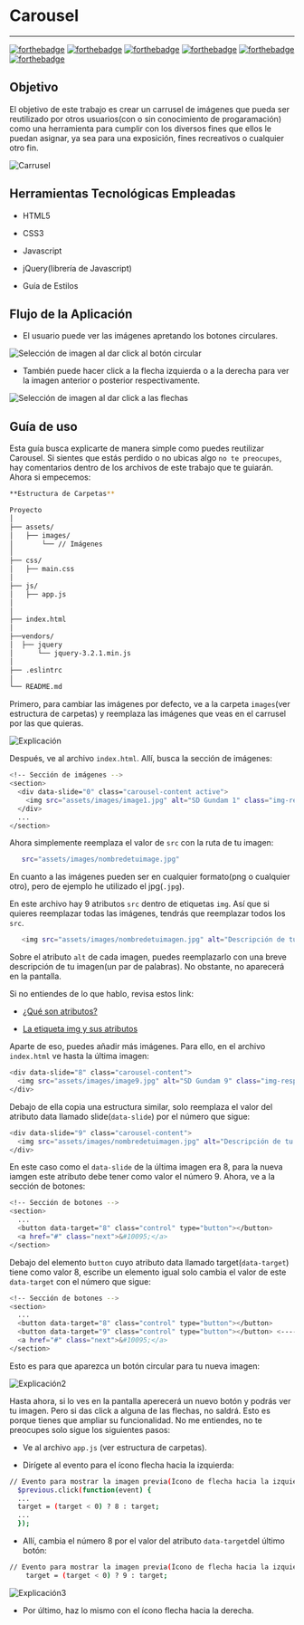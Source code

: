 # **Carousel**

--------------------------------------------------------------------------------------------------------------------------------------------------------------------------------

[![forthebadge](http://forthebadge.com/images/badges/built-by-developers.svg)](http://forthebadge.com)
[![forthebadge](http://forthebadge.com/images/badges/for-you.svg)](http://forthebadge.com)
[![forthebadge](http://forthebadge.com/images/badges/uses-css.svg)](http://forthebadge.com)
[![forthebadge](http://forthebadge.com/images/badges/validated-html5.svg)](http://forthebadge.com)
[![forthebadge](http://forthebadge.com/images/badges/uses-js.svg)](http://forthebadge.com)
[![forthebadge](http://forthebadge.com/images/badges/uses-git.svg)](http://forthebadge.com)

## **Objetivo**

El objetivo de este trabajo es crear un carrusel de imágenes que pueda ser reutilizado por otros usuarios(con o sin conocimiento de progaramación) como una herramienta para cumplir con los diversos fines que ellos le puedan asignar, ya sea para una exposición, fines recreativos o cualquier otro fin.

![Carrusel](assets/images/carousel.JPG)

## **Herramientas Tecnológicas Empleadas**

* HTML5

* CSS3

* Javascript

* jQuery(librería de Javascript)

* Guía de Estilos

## **Flujo de la Aplicación**

* El usuario puede ver las imágenes apretando los botones circulares.

![Selección de imagen al dar click al botón circular](assets/images/clickalboton.JPG)

* También puede hacer click a la flecha izquierda o a la derecha para ver la imagen anterior o posterior respectivamente.

![Selección de imagen al dar click a las flechas](assets/images/nextimage.JPG)

## **Guía de uso**

Esta guía busca explicarte de manera simple como puedes reutilizar Carousel. Si sientes que estás perdido o no ubicas algo ```no te preocupes```, hay comentarios dentro de los archivos de este trabajo que te guiarán. Ahora si empecemos:

```bash
**Estructura de Carpetas**

Proyecto
│
├── assets/
│   ├── images/
│       └── // Imágenes
│
├── css/
│   ├── main.css
│
├── js/
│   ├── app.js
│
│
├── index.html
│
├──vendors/
│  ├── jquery
│      └── jquery-3.2.1.min.js
│
├── .eslintrc
│
└── README.md

```

Primero, para cambiar las imágenes por defecto, ve a la carpeta ```images```(ver estructura de carpetas) y reemplaza las imágenes que veas en el carrusel por las que quieras.

![Explicación](assets/images/explicacion1.JPG)

Después, ve al archivo ```index.html```. Allí, busca la sección de imágenes:

```bash
<!-- Sección de imágenes -->
<section>
  <div data-slide="0" class="carousel-content active">
    <img src="assets/images/image1.jpg" alt="SD Gundam 1" class="img-responsive">
  </div>
  ...
</section>
```

Ahora simplemente reemplaza el valor de ```src``` con la ruta de tu imagen:

```bash
   src="assets/images/nombredetuimage.jpg"
```

En cuanto a las imágenes pueden ser en cualquier formato(png o cualquier otro), pero de ejemplo he utilizado el jpg(```.jpg```).

En este archivo hay 9 atributos ```src``` dentro de etiquetas  ```img```. Así que si quieres reemplazar todas las imágenes, tendrás que reemplazar todos los ```src```.

```bash
   <img src="assets/images/nombredetuimagen.jpg" alt="Descripción de tu imagen" class="img-responsive">
```

Sobre el atributo ```alt``` de cada imagen, puedes reemplazarlo con una breve descripción de tu imagen(un par de palabras). No obstante, no aparecerá en la pantalla. 

Si no entiendes de lo que hablo, revisa estos link:

* [¿Qué son atributos?](https://developer.mozilla.org/es/docs/Web/HTML/Atributos)

* [La etiqueta img y sus atributos](https://www.hazunaweb.com/curso-de-html/imagenes/)

Aparte de eso, puedes añadir más imágenes. Para ello, en el archivo ```index.html``` ve hasta la última imagen:

```bash
<div data-slide="8" class="carousel-content">
  <img src="assets/images/image9.jpg" alt="SD Gundam 9" class="img-responsive">
</div>
```

Debajo de ella copia una estructura similar, solo reemplaza el valor del atributo data llamado slide(```data-slide```) por el número que sigue:

```bash
<div data-slide="9" class="carousel-content">
  <img src="assets/images/nombredetuimagen.jpg" alt="Descripción de tu imagen" class="img-responsive">
</div>
```

En este caso como el ```data-slide``` de la última imagen era 8, para la nueva iamgen este atributo debe tener como valor el número 9. Ahora, ve a la sección de botones:

```bash
<!-- Sección de botones -->
<section>
  ...
  <button data-target="8" class="control" type="button"></button>
  <a href="#" class="next">&#10095;</a>
</section>
```

Debajo del elemento ```button``` cuyo atributo data llamado target(```data-target```) tiene como valor 8, escribe un elemento igual solo cambia el valor de este ```data-target``` con el número que sigue:

```bash
<!-- Sección de botones -->
<section>
  ...
  <button data-target="8" class="control" type="button"></button>
  <button data-target="9" class="control" type="button"></button> <---- Nuevo botón
  <a href="#" class="next">&#10095;</a>
</section>
```

Esto es para que aparezca un botón circular para tu nueva imagen:

![Explicación2](assets/images/clickalboton.JPG)

Hasta ahora, si lo ves en la pantalla aperecerá un nuevo botón y podrás ver tu imagen. Pero si das click a alguna de las flechas, no saldrá. Esto es porque tienes que ampliar su funcionalidad. No me entiendes, no te preocupes solo sigue los siguientes pasos:

* Ve al archivo ```app.js``` (ver estructura de carpetas).

* Dirígete al evento para el ícono flecha hacia la izquierda:

```bash
// Evento para mostrar la imagen previa(Ícono de flecha hacia la izquierda)
  $previous.click(function(event) {
  ...
  target = (target < 0) ? 8 : target;
  ...
  });
```

* Allí, cambia el número 8 por el valor del atributo ```data-target```del último botón:

```bash
// Evento para mostrar la imagen previa(Ícono de flecha hacia la izquierda)
    target = (target < 0) ? 9 : target;
```

![Explicación3](assets/images/previousimage.JPG)

* Por último, haz lo mismo con el ícono flecha hacia la derecha.
